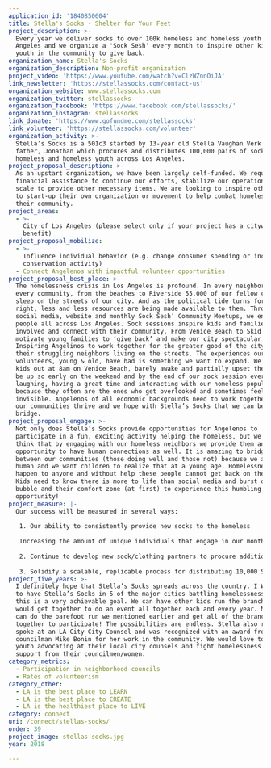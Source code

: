 ```yaml
---
application_id: '1840850604'
title: Stella's Socks - Shelter for Your Feet
project_description: >-
  Every year we deliver socks to over 100k homeless and homeless youth in Los
  Angeles and we organize a 'Sock Sesh' every month to inspire other kids and
  youth in the community to give back.
organization_name: Stella's Socks
organization_description: Non-profit organization
project_video: 'https://www.youtube.com/watch?v=ClzWZnnOiJA'
link_newsletter: 'https://stellassocks.com/contact-us'
organization_website: www.stellassocks.com
organization_twitter: stellassocks
organization_facebook: 'https://www.facebook.com/stellassocks/'
organization_instagram: stellassocks
link_donate: 'https://www.gofundme.com/stellassocks'
link_volunteer: 'https://stellassocks.com/volunteer'
organization_activity: >-
  Stella’s Socks is a 501c3 started by 13-year old Stella Vaughan Verk and her
  father, Jonathan which procures and distributes 100,000 pairs of socks to
  homeless and homeless youth across Los Angeles.
project_proposal_description: >-
  As an upstart organization, we have been largely self-funded. We require
  financial assistance to continue our efforts, stabilize our operations and
  scale to provide other necessary items. We are looking to inspire other kids
  to start-up their own organization or movement to help combat homelessness in
  their community.
project_areas:
  - >-
    City of Los Angeles (please select only if your project has a citywide
    benefit)
project_proposal_mobilize:
  - >-
    Influence individual behavior (e.g. change consumer spending or increase
    conservation activity)
  - Connect Angelenos with impactful volunteer opportunities
project_proposal_best_place: >-
  The homelessness crisis in Los Angeles is profound. In every neighborhood and
  every community, from the beaches to Riverside 55,000 of our fellow citizens
  sleep on the streets of our city. And as the political tide turns for the
  right, less and less resources are being made available to them. Through our
  social media, website and monthly Sock Sesh’ Community Meetups, we engage
  people all across Los Angeles. Sock sessions inspire kids and families to get
  involved and connect with their community. From Venice Beach to Skid Row, We
  motivate young families to ‘give back’ and make our city spectacular.
  Inspiring Angelinos to work together for the greater good of the city and
  their struggling neighbors living on the streets. The experiences our
  volunteers, young & old, have had is something we want to expand. We’ve had
  kids out at 8am on Venice Beach, barely awake and partially upset they have to
  be up so early on the weekend and by the end of our sock session everyone is
  laughing, having a great time and interacting with our homeless population,
  because they often are the ones who get overlooked and sometimes feel
  invisible. Angelenos of all economic backgrounds need to work together to make
  our communities thrive and we hope with Stella’s Socks that we can be that
  bridge.
project_proposal_engage: >-
  Not only does Stella’s Socks provide opportunities for Angelenos to
  participate in a fun, exciting activity helping the homeless, but we like to
  think that by engaging with our homeless neighbors we provide them an
  opportunity to have human connections as well. It is amazing to bridge the gap
  between our communities (those doing well and those not) because we are all
  human and we want children to realize that at a young age. Homelessness can
  happen to anyone and without help these people cannot get back on their feet!
  Kids need to know there is more to life than social media and burst out of the
  bubble and their comfort zone (at first) to experience this humbling
  opportunity!
project_measure: |-
  Our success will be measured in several ways:
   
   1. Our ability to consistently provide new socks to the homeless
   
   Increasing the amount of unique individuals that engage in our monthly sock sessions
   
   2. Continue to develop new sock/clothing partners to procure additional inventory
   
   3. Solidify a scalable, replicable process for distributing 10,000 Socks/month to 25+ organizational partners
project_five_years: >-
  I definitely hope that Stella’s Socks spreads across the country. I Would like
  to have Stella’s Socks in 5 of the major cities battling homelessness. I think
  this is a very achievable goal. We can have other kids run the branches and we
  would get together to do an event all together each and every year. Maybe we
  can do the barefoot run we mentioned earlier and get all of the branches
  together to participate! The possibilities are endless. Stella also recently
  spoke at an LA City City Counsel and was recognized with an award from
  councilman Mike Bonin for her work in the community. We would love to see more
  youth advocating at their local city counsels and fight homelessness and get
  support from their councilmen/women.
category_metrics:
  - Participation in neighborhood councils
  - Rates of volunteerism
category_other:
  - LA is the best place to LEARN
  - LA is the best place to CREATE
  - LA is the healthiest place to LIVE
category: connect
uri: /connect/stellas-socks/
order: 39
project_image: stellas-socks.jpg
year: 2018

---
```

